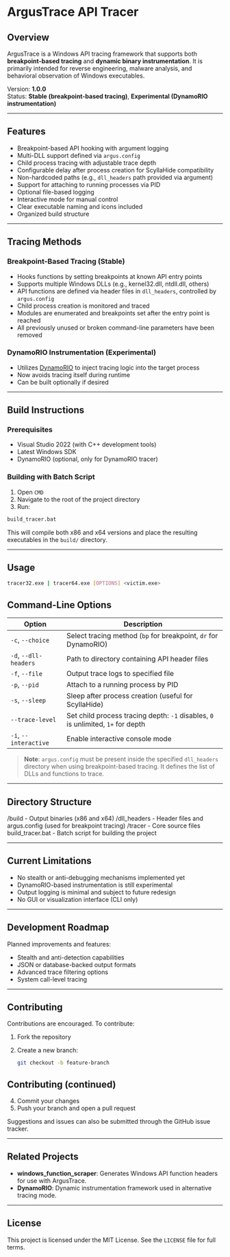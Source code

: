# ArgusTrace API Tracer

## Overview

ArgusTrace is a Windows API tracing framework that supports both **breakpoint-based tracing** and **dynamic binary instrumentation**. It is primarily intended for reverse engineering, malware analysis, and behavioral observation of Windows executables.

Version: **1.0.0**  
Status: **Stable (breakpoint-based tracing)**, **Experimental (DynamoRIO instrumentation)**

---

## Features

- Breakpoint-based API hooking with argument logging
- Multi-DLL support defined via `argus.config`
- Child process tracing with adjustable trace depth
- Configurable delay after process creation for ScyllaHide compatibility
- Non-hardcoded paths (e.g., `dll_headers` path provided via argument)
- Support for attaching to running processes via PID
- Optional file-based logging
- Interactive mode for manual control
- Clear executable naming and icons included
- Organized build structure

---

## Tracing Methods

### Breakpoint-Based Tracing (Stable)

- Hooks functions by setting breakpoints at known API entry points
- Supports multiple Windows DLLs (e.g., kernel32.dll, ntdll.dll, others)
- API functions are defined via header files in `dll_headers`, controlled by `argus.config`
- Child process creation is monitored and traced
- Modules are enumerated and breakpoints set after the entry point is reached
- All previously unused or broken command-line parameters have been removed

### DynamoRIO Instrumentation (Experimental)

- Utilizes [DynamoRIO](https://dynamorio.org/) to inject tracing logic into the target process
- Now avoids tracing itself during runtime
- Can be built optionally if desired

---

## Build Instructions

### Prerequisites

- Visual Studio 2022 (with C++ development tools)
- Latest Windows SDK
- DynamoRIO (optional, only for DynamoRIO tracer)

### Building with Batch Script

1. Open `CMD`
2. Navigate to the root of the project directory
3. Run:

```bat
build_tracer.bat
```
This will compile both x86 and x64 versions and place the resulting executables in the `build/` directory.

---

## Usage

```sh
tracer32.exe | tracer64.exe [OPTIONS] <victim.exe>
```

## Command-Line Options

| Option            | Description                                                                 |
|------------------|-----------------------------------------------------------------------------|
| `-c`, `--choice`  | Select tracing method (`bp` for breakpoint, `dr` for DynamoRIO)            |
| `-d`, `--dll-headers` | Path to directory containing API header files                         |
| `-f`, `--file`    | Output trace logs to specified file                                        |
| `-p`, `--pid`     | Attach to a running process by PID                                         |
| `-s`, `--sleep`   | Sleep after process creation (useful for ScyllaHide)                       |
| `--trace-level`   | Set child process tracing depth: `-1` disables, `0` is unlimited, `1+` for depth |
| `-i`, `--interactive` | Enable interactive console mode                                       |

> **Note**: `argus.config` must be present inside the specified `dll_headers` directory when using breakpoint-based tracing. It defines the list of DLLs and functions to trace.

---

## Directory Structure

/build - Output binaries (x86 and x64)
/dll_headers - Header files and argus.config (used for breakpoint tracing)
/tracer - Core source files
build_tracer.bat - Batch script for building the project


---

## Current Limitations

- No stealth or anti-debugging mechanisms implemented yet  
- DynamoRIO-based instrumentation is still experimental  
- Output logging is minimal and subject to future redesign  
- No GUI or visualization interface (CLI only)  

---

## Development Roadmap

Planned improvements and features:

- Stealth and anti-detection capabilities  
- JSON or database-backed output formats  
- Advanced trace filtering options  
- System call-level tracing  
---

## Contributing

Contributions are encouraged. To contribute:

1. Fork the repository  
2. Create a new branch:

   ```bash
   git checkout -b feature-branch

## Contributing (continued)

4. Commit your changes  
5. Push your branch and open a pull request  

Suggestions and issues can also be submitted through the GitHub issue tracker.

---

## Related Projects

- **windows_function_scraper**: Generates Windows API function headers for use with ArgusTrace.  
- **DynamoRIO**: Dynamic instrumentation framework used in alternative tracing mode.  

---

## License

This project is licensed under the MIT License. See the `LICENSE` file for full terms.

